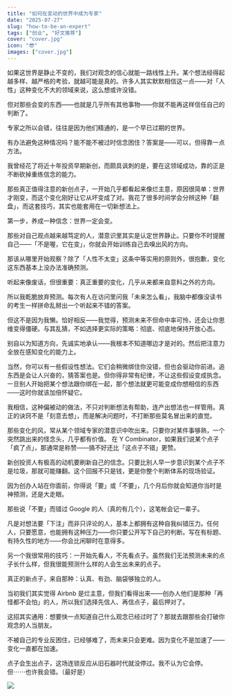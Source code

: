 ```yaml
---
title: "如何在变动的世界中成为专家"
date: "2025-07-27"
slug: "how-to-be-an-expert"
tags: ["创业", "好文推荐"]
cover: "cover.jpg"
icon: "😎"
images: ["cover.jpg"]
---
```

如果这世界是静止不变的，我们对观念的信心就能一路线性上升。某个想法经得起越多样、越严格的考验，就越可能是真的。许多人其实默默相信这一点——对「人性」这种变化不大的领域来说，这么想或许没错。



但对那些会变的东西——也就是几乎所有其他事物——你就不能再这样信任自己的判断了。



专家之所以会错，往往是因为他们精通的，是一个早已过期的世界。



有办法避免这种情况吗？能不能不被过时信念困住？答案是——可以，但得靠一点方法。



我曾经花了将近十年投资早期新创，而颇具讽刺的是，要在这领域成功，靠的正是不断砍掉重练信念的能力。



那些真正值得注意的新创点子，一开始几乎都看起来像烂主意，原因很简单：世界才刚变，而这个变化刚好让它从坏变成了对。我花了很多时间学会分辨这种「翻盘」，而这套技巧，其实也能套用在一切新想法上。



第一步，养成一种信念：世界一定会变。



那些对自己观点越来越笃定的人，潜意识里其实是认定世界静止。只要你不时提醒自己——「不是喔，它在变」，你就会开始训练自己去嗅出风的方向。



那该从哪里开始观察？除了「人性不太变」这条中等实用的原则外，很抱歉，变化这东西基本上没办法准确预测。



听起来像废话，但很重要：真正重要的变化，几乎从来都来自意料之外的方向。



所以我乾脆放弃预测。每次有人在访问里问我「未来怎么看」，我脑中都像没读书的考生一样拼命乱掰出一个听起来不错的答案。



但这不是因为我懒。恰好相反——我觉得，预测未来不但命中率可怜，还会让你思维变得僵硬。与其乱猜，不如选择更实际的策略：彻底、彻底地保持开放心态。



别自以为知道方向，先诚实地承认——我根本不知道哪边才是对的。然后把注意力全放在感知变化的能力上。



当然，你可以有一些假设性想法。它们会稍微绑住你没错，但也会驱动你前进。追东西是会让人兴奋的，猜答案也是。但你得非常有纪律，不让这些假设变成执念。
一旦别人开始把某个想法跟你绑在一起，那个想法就更可能变成你想相信的东西——这时你就该加倍怀疑它。



我相信，这种偏被动的做法，不只对判断想法有帮助，连产出想法也一样管用。真正的诀窍不是「刻意去想」，而是解决问题时，不打断那些莫名冒出来的直觉。



那些变化的风，常从某个领域专家的潜意识中吹出来。只要你对某件事够熟，一个突然跳出来的怪念头，几乎都有价值。
在 Y Combinator，如果我们说某个点子「疯了点」，那通常是称赞——搞不好还比「这点子不错」更赞。



新创投资人有极高的动机要刷新自己的信念。只要比别人早一步意识到某个点子不是垃圾，那就可能赚翻。这个回报不只是钱，更是你整个判断体系的现场验证。



因为创办人站在你面前，你得说「要」或「不要」，几个月后你就会知道你当时是神预测，还是大走眼。



那些说「不要」而错过 Google 的人（真的有几个），这笔帐会记一辈子。



凡是对想法要「下注」而非只评论的人，基本上都拥有这种自我纠错压力。任何人，只要愿意，也能拥有这种压力——你只要公开写下自己的判断。写在有标题、有持久性的地方——你会比闲聊时在意得多。



另一个我很常用的技巧：一开始先看人，不先看点子。虽然我们无法预测未来的点子长什么样，但我很能预测什么样的人会生出未来的点子。



真正的新点子，来自那种：认真、有劲、脑袋够独立的人。



当初我们其实觉得 Airbnb 是烂主意，但我们看得出来——创办人他们是那种「再怪都不会怕」的人，所以我们选择先信人、再信点子，最后押对了。



这招其实通用：想要快一点知道自己什么观念已经过时了？那就去跟那些会打破你观念的人当朋友。



不被自己的专业反困住，已经够难了，而未来只会更难。因为变化不是加速了——变化一直都在加速。



点子会生出点子，这场连锁反应从旧石器时代就没停过。我不认为它会停。
但⋯⋯也许我会错。（最好是）




![](https://prod-files-secure.s3.us-west-2.amazonaws.com/112d0858-5090-4d34-a606-b75eb8d65fd2/46476355-9cf3-4e99-9b7a-3531bc426380/1000202064.png?X-Amz-Algorithm=AWS4-HMAC-SHA256&X-Amz-Content-Sha256=UNSIGNED-PAYLOAD&X-Amz-Credential=ASIAZI2LB46647BQNV3M%2F20250811%2Fus-west-2%2Fs3%2Faws4_request&X-Amz-Date=20250811T161742Z&X-Amz-Expires=3600&X-Amz-Security-Token=IQoJb3JpZ2luX2VjELj%2F%2F%2F%2F%2F%2F%2F%2F%2F%2FwEaCXVzLXdlc3QtMiJIMEYCIQCQjEnUpXvzv97qQMHTGGWdhiV9%2BcCPD8vO5WYqKG9bZgIhAKqY8LRTxSmsO2QE5Scwy5J0SCBtFNUKf3IVpcTqWgOIKogECPH%2F%2F%2F%2F%2F%2F%2F%2F%2F%2FwEQABoMNjM3NDIzMTgzODA1IgyWmoUGF%2BC0upklF5Aq3AOw%2BLUYK4KV%2FK8VJxaYGigQYiwUniThSWctjQQQnZQ9EeqEUYZkz%2FYU9JO4FpV2y2cEc1Z5OekEjakUMhAwGsnIZwq9TDuOtbZB0dNTHnWJN31G%2ByE5BIf8xsQEculMch%2B8O%2BLSs21Yd1i1f4tDhiHnxor4S5NiTFWFKbUPmwpOwZVbxb2eqHNDXNyLko1j3lj7jK0kjDUEwkUwKckJokOh0tYdL2lfrtEwM8rPfbTfCmHkLgUYVW%2B9AQ%2FcxrpPzcDtfs5Rby8G%2F4tEQM1KVkrJz%2FodM7zEAP2ut7s32F75uur3VtIMJd6sCk8LZQeBnBp9M5848grnemhb754jA03PUDaT%2BaJwDxp4%2BuzUujZVdRu4ilgFuYgUBtTyEG4Ie5L5icHqaEfirNMQyBaOsXa4o2xi1lovRGM%2FlekyPWKoCBr%2FNC6a%2Fl8HlCd%2BnE5Rijfw0acKcgfOB3978A4oHbbYYu2%2BBPVboOnHVR1sfYoVALuely5DjGh391ECv6IjBisM6mIi%2Bb8TMeZPji8nbFIQJLtv%2BmD3UGl9Hq2m15AzciqY5qYPF2NhRk35BdTGs4aZwXiagRCTrd1l8PERu%2B8eCpQPodiHt92Rw3%2FY0Z8qrZ2Ir9vqmIhcDiBwbjCdqujEBjqkAR5eHWP7pvvDNVMaHMCLpTMPyPd6XrngZ43gMPI7vuCpv7XE7X%2B8u2DmUwgEywcQqomcN6DPLbcJowb0BF2W3v6dThm%2BsV1Z%2Fj2tR8UDhaudRKcSw%2FVOMq49izkwyWqulRuIwkXWvFrI3sCusyf9AybLL16xJuZNUety%2F1923sWGXeF7qS3BXa0WR%2BUgEZKqMlApSMcM67Jkwe0pN1YJ5Jv3el2b&X-Amz-Signature=9c50e257d3881909ef942ce864936cd9fd2dfa34ea57baa072049f262c882e99&X-Amz-SignedHeaders=host&x-amz-checksum-mode=ENABLED&x-id=GetObject)

